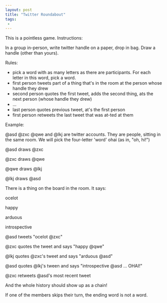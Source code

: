 ```yaml
---
layout: post
title: "Twitter Roundabout"
tags:
 -
---
```


This is a pointless game. Instructions:

In a group in-person, write twitter handle on a paper, drop in bag. Draw a handle (other than yours). 

Rules: 

- pick a word with as many letters as there are participants. For each letter in this word, pick a word.
- first person tweets part of a thing that's in the room at the person whose handle they drew
- second person quotes the first tweet, adds the second thing, ats the next person (whose handle they drew)
- ...
- last person quotes previous tweet, at's the first person
- first person retweets the last tweet that was at-ted at them

Example:

@asd @zxc @qwe and @lkj are twitter accounts. They are people, sitting in the same room. We will pick the four-letter 'word' ohai (as in, "oh, hi!")

@asd draws @zxc

@zxc draws @qwe

@qwe draws @lkj

@lkj draws @asd

There is a thing on the board in the room. It says:

ocelot

happy

arduous

introspective

@asd tweets "ocelot @zxc"

@zxc quotes the tweet and says "happy @qwe"

@lkj quotes @zxc's tweet and says "arduous @asd"

@asd quotes @lkj's tween and says "introspective @asd ... OHAI!"

@zxc retweets @asd's most recent tweet

And the whole history should show up as a chain!

If one of the members skips their turn, the ending word is not a word. 
